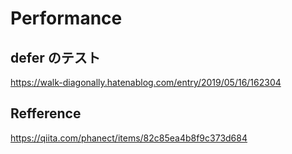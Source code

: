 # Performance

## defer のテスト

https://walk-diagonally.hatenablog.com/entry/2019/05/16/162304

## Refference

https://qiita.com/phanect/items/82c85ea4b8f9c373d684
